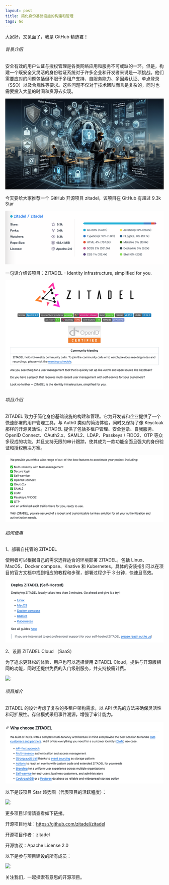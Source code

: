 ```yaml
---
layout: post
title: 简化身份基础设施的构建和管理
tags: Go
---
```


大家好，又见面了，我是 GitHub 精选君！

###### 背景介绍

安全有效的用户认证与授权管理是各类网络应用和服务不可或缺的一环。但是，构建一个既安全又灵活的身份验证系统对于许多企业和开发者来说是一项挑战。他们需要应对的问题包括但不限于多租户支持、自服务能力、多因素认证、单点登录（SSO）以及合规性等要求。这些问题不仅对于技术团队而言是复杂的，同时也需要投入大量的时间和资源去实现。

![](https://raw.githubusercontent.com/ZhuPeng/pic/master/mac/compress_tmp-aed9de1cffdfa89f168958eac6575e8a.png)

今天要给大家推荐一个 GitHub 开源项目 zitadel，该项目在 GitHub 有超过 9.3k Star

![](https://raw.githubusercontent.com/ZhuPeng/pic/master/images/compress_image-20241227001749022.png)

一句话介绍该项目：ZITADEL - Identity infrastructure, simplified for you.

![](https://raw.githubusercontent.com/ZhuPeng/pic/master/images/compress_image-20241201214451426.png)


###### 项目介绍

ZITADEL 致力于简化身份基础设施的构建和管理。它为开发者和企业提供了一个快速部署的用户管理工具，与 Auth0 类似的简洁体验，同时又保持了像 Keycloak 那样的开源灵活性。ZITADEL 提供了包括多租户管理、安全登录、自我服务、OpenID Connect、OAuth2.x、SAML2、LDAP、Passkeys / FIDO2、OTP 等众多现成的功能，并且支持无限的审计跟踪，使其成为一款功能全面且强大的身份验证和授权解决方案。

![](https://raw.githubusercontent.com/ZhuPeng/pic/master/images/compress_image-20241201214514249.png)

###### 如何使用

1、部署自托管的 ZITADEL

使用者可以根据自己的需求选择适合的环境部署 ZITADEL，包括 Linux、MacOS、Docker compose、Knative 和 Kubernetes。具体的安装指引可以在项目的官方文档中找到相应的教程和步骤，部署过程少于 3 分钟，快速且高效。

![](https://raw.githubusercontent.com/ZhuPeng/pic/master/images/compress_image-20241201214557155.png)

2、设置 ZITADEL Cloud （SaaS）

为了追求更轻松的体验，用户也可以选择使用 ZITADEL Cloud，提供与开源版相同的功能，同时还提供免费的入门级别服务，并支持按需计费。

![](https://user-images.githubusercontent.com/1366906/223662449-f17b734d-405c-4945-a8a1-200440c459e5.gif)

###### 项目推介

ZITADEL 的设计考虑了复杂的多租户架构需求，以 API 优先的方法来确保灵活性和可扩展性。存储模式采用事件溯源，增强了审计能力。

![](https://raw.githubusercontent.com/ZhuPeng/pic/master/images/compress_image-20241201214907054.png)

以下是该项目 Star 趋势图（代表项目的活跃程度）：

![](https://api.star-history.com/svg?repos=zitadel/zitadel&type=Timeline)

更多项目详情请查看如下链接。

开源项目地址：https://github.com/zitadel/zitadel 

开源项目作者：zitadel

开源协议：Apache License 2.0

以下是参与项目建设的所有成员：

![](https://contrib.rocks/image?repo=zitadel/zitadel)

关注我们，一起探索有意思的开源项目。

